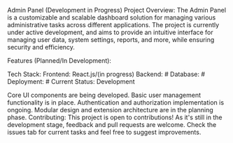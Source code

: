Admin Panel (Development in Progress)
Project Overview: The Admin Panel is a customizable and scalable dashboard solution for managing various administrative tasks across different applications. The project is currently under active development, and aims to provide an intuitive interface for managing user data, system settings, reports, and more, while ensuring security and efficiency.

Features (Planned/In Development):

Tech Stack:
Frontend: React.js/(in progress)
Backend: #
Database: #
Deployment: #
Current Status: Development

Core UI components are being developed.
Basic user management functionality is in place.
Authentication and authorization implementation is ongoing.
Modular design and extension architecture are in the planning phase.
Contributing: This project is open to contributions! As it's still in the development stage, feedback and pull requests are welcome. Check the issues tab for current tasks and feel free to suggest improvements.
